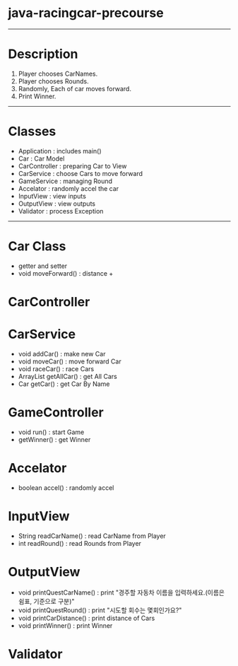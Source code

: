 # java-racingcar-precourse

---
# Description
 1. Player chooses CarNames.
 2. Player chooses Rounds.
 3. Randomly, Each of car moves forward.
 4. Print Winner.

---
# Classes
- Application : includes main()
- Car : Car Model
- CarController : preparing Car to View
- CarService : choose Cars to move forward
- GameService : managing Round
- Accelator : randomly accel the car
- InputView : view inputs
- OutputView : view outputs
- Validator : process Exception

---
# Car Class
- getter and setter
- void moveForward() : distance +

# CarController

# CarService
- void addCar() : make new Car
- void moveCar() : move forward Car
- void raceCar() : race Cars
- ArrayList<Car> getAllCar() :  get All Cars
- Car getCar() : get Car By Name

# GameController
- void run() : start Game
- getWinner() : get Winner

# Accelator
- boolean accel() : randomly accel

# InputView
- String readCarName() : read CarName from Player
- int readRound() : read Rounds from Player

# OutputView
- void printQuestCarName() : print "경주할 자동차 이름을 입력하세요.(이름은 쉼표, 기준으로 구분)"
- void printQuestRound() : print "시도할 회수는 몇회인가요?"
- void printCarDistance() : print distance of Cars
- void printWinner() : print Winner

# Validator